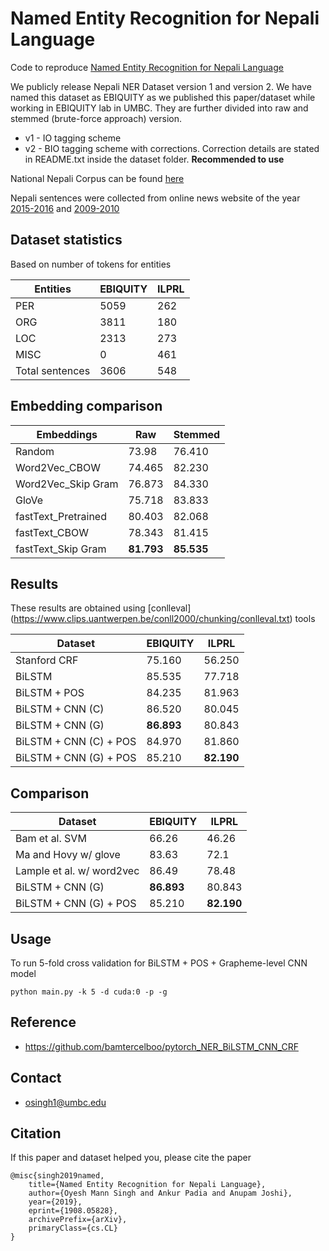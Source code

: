 # Named Entity Recognition for Nepali Language

Code to reproduce [Named Entity Recognition for Nepali Language](https://arxiv.org/abs/1908.05828)

We publicly release Nepali NER Dataset version 1 and version 2. We have named this dataset as EBIQUITY as we published this paper/dataset while working in EBIQUITY lab in UMBC. They are further divided into raw and stemmed (brute-force approach) version.

* v1 - IO tagging scheme
* v2 - BIO tagging scheme with corrections. Correction details are stated in README.txt inside the dataset folder. **Recommended to use**

National Nepali Corpus can be found [here](https://www.sketchengine.eu/nepali-national-corpus/)

Nepali sentences were collected from online news website of the year [2015-2016](https://github.com/sndsabin/Nepali-News-Classifier) and [2009-2010](https://pdfs.semanticscholar.org/c8c4/d371c9b8a759b3927de6c2b0f1fa98f4501c.pdf)

## Dataset statistics

Based on number of tokens for entities

| Entities        | EBIQUITY | ILPRL |
|-----------------|------|-------|
| PER             | 5059 | 262   |
| ORG             | 3811 | 180   |
| LOC             | 2313 | 273   |
| MISC            | 0    | 461   |
| Total sentences | 3606 | 548   |

## Embedding comparison
| Embeddings          | Raw       | Stemmed |
|---------------------|-----------|---------|
| Random              | 73.98     | 76.410  |
| Word2Vec_CBOW       | 74.465    | 82.230  |
| Word2Vec_Skip Gram  | 76.873    | 84.330  |
| GloVe               | 75.718    | 83.833  |
| fastText_Pretrained | 80.403    | 82.068  |
| fastText_CBOW       | 78.343    | 81.415  |
| fastText_Skip Gram  | **81.793**    | **85.535**  |

## Results

These results are obtained using [conlleval] (https://www.clips.uantwerpen.be/conll2000/chunking/conlleval.txt) tools

| Dataset                | EBIQUITY | ILPRL  |
|------------------------|----------|--------|
| Stanford CRF           | 75.160   | 56.250 |
| BiLSTM                 | 85.535   | 77.718 |
| BiLSTM + POS           | 84.235   | 81.963 |
| BiLSTM + CNN (C)       | 86.520   | 80.045 |
| BiLSTM + CNN (G)       | **86.893**   | 80.843 |
| BiLSTM + CNN (C) + POS | 84.970   | 81.860 |
| BiLSTM + CNN (G) + POS | 85.210   | **82.190** |

## Comparison

| Dataset                   | EBIQUITY | ILPRL  |
|---------------------------|----------|--------|
| Bam et al. SVM            | 66.26    | 46.26  |
| Ma and Hovy w/ glove      | 83.63    | 72.1   |
| Lample et al. w/ word2vec | 86.49    | 78.48  |
| BiLSTM + CNN (G)          | **86.893**   | 80.843 |
| BiLSTM + CNN (G) + POS    | 85.210   | **82.190** |

## Usage

To run 5-fold cross validation for BiLSTM + POS + Grapheme-level CNN model

    python main.py -k 5 -d cuda:0 -p -g


## Reference
- https://github.com/bamtercelboo/pytorch_NER_BiLSTM_CNN_CRF


## Contact
- osingh1@umbc.edu

## Citation

If this paper and dataset helped you, please cite the paper

    @misc{singh2019named,
        title={Named Entity Recognition for Nepali Language},
        author={Oyesh Mann Singh and Ankur Padia and Anupam Joshi},
        year={2019},
        eprint={1908.05828},
        archivePrefix={arXiv},
        primaryClass={cs.CL}
    }


